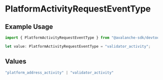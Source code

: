 # PlatformActivityRequestEventType

## Example Usage

```typescript
import { PlatformActivityRequestEventType } from "@avalanche-sdk/devtools/models/components";

let value: PlatformActivityRequestEventType = "validator_activity";
```

## Values

```typescript
"platform_address_activity" | "validator_activity"
```